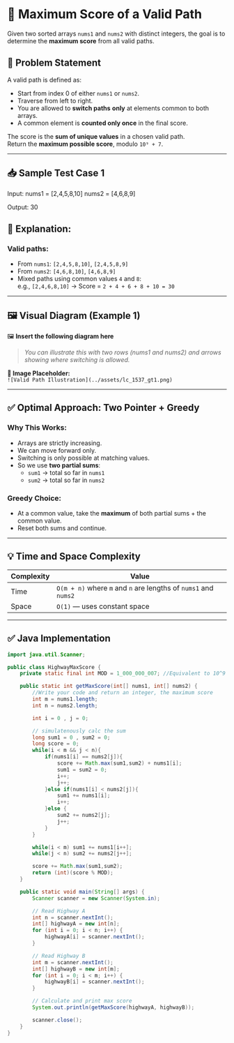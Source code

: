 # 🚀 Maximum Score of a Valid Path

Given two sorted arrays `nums1` and `nums2` with distinct integers, the goal is to determine the **maximum score** from all valid paths.

## 🧠 Problem Statement

A valid path is defined as:

- Start from index 0 of either `nums1` or `nums2`.
- Traverse from left to right.
- You are allowed to **switch paths** **only** at elements common to both arrays.
- A common element is **counted only once** in the final score.

The score is the **sum of unique values** in a chosen valid path.  
Return the **maximum possible score**, modulo `10⁹ + 7`.

---

## 📥 Sample Test Case 1

Input: nums1 = [2,4,5,8,10] nums2 = [4,6,8,9]

Output: 30

## 🧩 Explanation:

### Valid paths:

- From `nums1`: `[2,4,5,8,10]`, `[2,4,5,8,9]`
- From `nums2`: `[4,6,8,10]`, `[4,6,8,9]`
- Mixed paths using common values `4` and `8`:  
  e.g., `[2,4,6,8,10]` → Score = `2 + 4 + 6 + 8 + 10 = 30`

---

## 🖼️ Visual Diagram (Example 1)

🖼️ **Insert the following diagram here**

> _You can illustrate this with two rows (nums1 and nums2) and arrows showing where switching is allowed._

**📌 Image Placeholder:**  
`![Valid Path Illustration](../assets/lc_1537_gt1.png)`

---

## ✅ Optimal Approach: Two Pointer + Greedy

### Why This Works:

- Arrays are strictly increasing.
- We can move forward only.
- Switching is only possible at matching values.
- So we use **two partial sums**:
  - `sum1` → total so far in `nums1`
  - `sum2` → total so far in `nums2`

### Greedy Choice:

- At a common value, take the **maximum** of both partial sums + the common value.
- Reset both sums and continue.

---

## 💡 Time and Space Complexity

| Complexity | Value                                                           |
| ---------- | --------------------------------------------------------------- |
| Time       | `O(m + n)` where `m` and `n` are lengths of `nums1` and `nums2` |
| Space      | `O(1)` — uses constant space                                    |

---

## ✅ Java Implementation

```java
import java.util.Scanner;

public class HighwayMaxScore {
    private static final int MOD = 1_000_000_007; //Equivalent to 10^9 + 7

    public static int getMaxScore(int[] nums1, int[] nums2) {
        //Write your code and return an integer, the maximum score
        int m = nums1.length;
        int n = nums2.length;

        int i = 0 , j = 0;

        // simulatenously calc the sum
        long sum1 = 0 , sum2 = 0;
        long score = 0;
        while(i < m && j < n){
            if(nums1[i] == nums2[j]){
                score += Math.max(sum1,sum2) + nums1[i];
                sum1 = sum2 = 0;
                i++;
                j++;
            }else if(nums1[i] < nums2[j]){
                sum1 += nums1[i];
                i++;
            }else {
                sum2 += nums2[j];
                j++;
            }
        }

        while(i < m) sum1 += nums1[i++];
        while(j < n) sum2 += nums2[j++];

        score += Math.max(sum1,sum2);
        return (int)(score % MOD);
    }

    public static void main(String[] args) {
        Scanner scanner = new Scanner(System.in);

        // Read Highway A
        int n = scanner.nextInt();
        int[] highwayA = new int[n];
        for (int i = 0; i < n; i++) {
            highwayA[i] = scanner.nextInt();
        }

        // Read Highway B
        int m = scanner.nextInt();
        int[] highwayB = new int[m];
        for (int i = 0; i < m; i++) {
            highwayB[i] = scanner.nextInt();
        }

        // Calculate and print max score
        System.out.println(getMaxScore(highwayA, highwayB));

        scanner.close();
    }
}

```